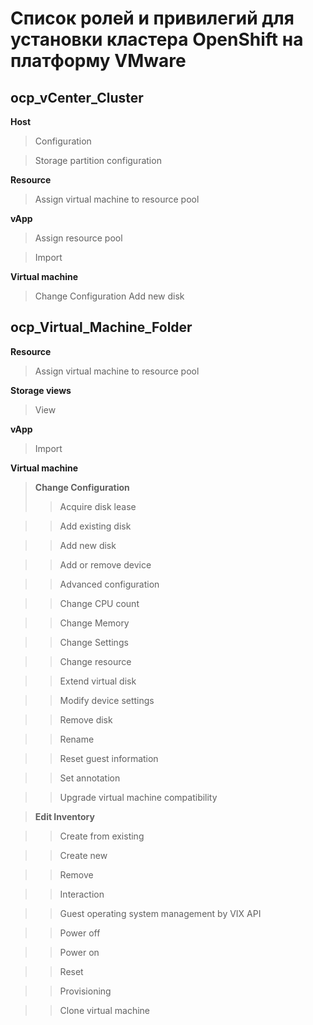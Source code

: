 # Список ролей и привилегий для установки кластера OpenShift на платформу VMware

## ocp_vCenter_Cluster

**Host**
> Configuration

> Storage partition configuration

**Resource**
> Assign virtual machine to resource pool

**vApp**
> Assign resource pool

> Import

**Virtual machine**

> Change Configuration
> Add new disk

## ocp_Virtual_Machine_Folder

**Resource**
> Assign virtual machine to resource pool

**Storage views**
> View
 
**vApp**
> Import

**Virtual machine**
> **Change Configuration**
>> Acquire disk lease

>> Add existing disk

>> Add new disk

>> Add or remove device

>> Advanced configuration

>> Change CPU count

>> Change Memory

>> Change Settings

>> Change resource

>> Extend virtual disk

>> Modify device settings

>> Remove disk

>> Rename

>> Reset guest information

>> Set annotation

>> Upgrade virtual machine compatibility

> **Edit Inventory**

>> Create from existing

>> Create new

>> Remove

>> Interaction

>> Guest operating system management by VIX API

>> Power off

>> Power on

>> Reset

>> Provisioning

>> Clone virtual machine

